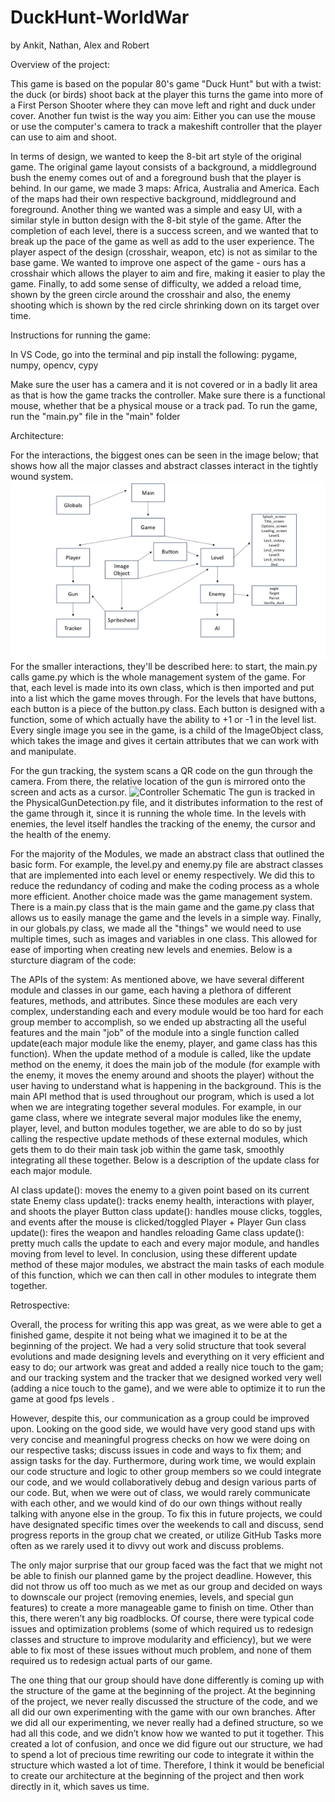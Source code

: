 # DuckHunt-WorldWar 
by Ankit, Nathan, Alex and Robert

Overview of the project:

This game is based on the popular 80's game "Duck Hunt" but with a twist: the duck (or birds) shoot back at the player
this turns the game into more of a First Person Shooter where they can move left and right and duck under cover. Another fun twist is the way you aim:
Either you can use the mouse or use the computer's camera to track a makeshift controller that the player can use to aim and shoot.  

In terms of design, we wanted to keep the 8-bit art style of the original game. The original game layout consists of a background, a middleground bush the enemy comes out of and a 
foreground bush that the player is behind. In our game, we made 3 maps: Africa, Australia and America. Each of the maps had their own respective background, middleground and 
foreground. Another thing we wanted was a simple and easy UI, with a similar style in button design with the 8-bit style of the game. After the completion of each level, there is 
a success screen, and we wanted that to break up the pace of the game as well as add to the user experience. The player aspect of the design (crosshair, weapon, etc) is not as 
similar to the base game. We wanted to improve one aspect of the game - ours has a crosshair which allows the player to aim and fire, making it easier to play the game. Finally, 
to add some sense of difficulty, we added a reload time, shown by the green circle around the crosshair and also, the enemy shooting which is shown by the red circle shrinking 
down on its target over time.

Instructions for running the game:

In VS Code, go into the terminal and pip install the following: pygame, numpy, opencv, cypy

Make sure the user has a camera and it is not covered or in a badly lit area as that is how the game tracks the controller. 
Make sure there is a functional mouse, whether that be a physical mouse or a track pad.
To run the game, run the "main.py" file in the "main" folder 

Architecture:

For the interactions, the biggest ones can be seen in the image below; that shows how all the major classes and abstract classes interact in the tightly wound system. 
![Image](StructureDiagram.png)
For the smaller interactions, they'll be described here: to start, the main.py calls game.py which is the whole management system of the game. For that, each level is made into its own class, which is then imported and put into a list which the game moves through. For the levels that have buttons, each button is a piece of the button.py class. Each button is designed with a function, some of which actually have the ability to +1 or -1 in the level list. Every single image you see in the game, is a child of the ImageObject class, which takes the image and gives it certain attributes that we can work with and manipulate. 

For the gun tracking, the system scans a QR code on the gun through the camera. From there, the relative location of the gun is mirrored onto the screen and acts as a cursor. 
![Controller Schematic](https://github.com/bredisrising/DuckHunt-WorldWar/assets/90003108/ddfb6980-b368-4aaf-b1db-426ff7c3f37b)
The gun is tracked in the PhysicalGunDetection.py file, and it distributes information to the rest of the game through it, since it is running the whole time. In the levels with enemies, the level itself handles the tracking of the enemy, the cursor and the health of the enemy. 

For the majority of the Modules, we made an abstract class that outlined the basic form. For example, the level.py and enemy.py file are abstract classes that are implemented into each level or enemy respectively. We did this to reduce the redundancy of coding and make the coding process as a whole more efficient. Another choice made was the game management system. There is a main.py class that is the main game and the game.py class that allows us to easily manage the game and the levels in a simple way. Finally, in our globals.py class, we made all the "things" we would need to use multiple times, such as images and variables in one class. This allowed for ease of importing when creating new levels and enemies.
Below is a sturcture diagram of the code:


The APIs of the system:
As mentioned above, we have several different module and classes in our game, each having a plethora of different features, methods, and attributes. Since these modules are each very complex, understanding each and every module would be too hard for each group member to accomplish, so we ended up abstracting all the useful features and the main "job" of the module into a single function called update(each major module like the enemy, player, and game class has this function). When the update method of a module is called, like the update method on the enemy, it does the main job of the module (for example with the enemy, it moves the enemy around and shoots the player) without the user having to understand what is happening in the background. This is the main API method that is used throughout our program, which is used a lot when we are integrating together several modules. For example, in our game class, where we integrate several major modules like the enemy, player, level, and button modules together, we are able to do so by just calling the respective update methods of these external modules, which gets them to do their main task job within the game task, smoothly integrating all these together. Below is a description of the update class for each major module. 

AI class update(): moves the enemy to a given point based on its current state
Enemy class update(): tracks enemy health, interactions with player, and shoots the player
Button class update(): handles mouse clicks, toggles, and events after the mouse is clicked/toggled
Player + Player Gun class update(): fires the weapon and handles reloading
Game class update(): pretty much calls the update to each and every major module, and handles moving from level to level. 
In conclusion, using these different update method of these major modules, we abstract the main tasks of each module of this function, which we can then call in other modules to integrate them together. 

Retrospective:

Overall, the process for writing this app was great, as we were able to get a finished game, despite it not being what we imagined it to be at the beginning of the project. We had a very solid structure that took several evolutions and made designing levels and everything on it very efficient and easy to do; our artwork was great and added a really nice touch to the gam; and our tracking system and the tracker that we designed worked very well (adding a nice touch to the game), and we were able to optimize it to run the game at good fps levels .

However, despite this, our communication as a group could be improved upon. Looking on the good side, we would have very good stand ups with very concise and meaningful progress checks on how we were doing on our respective tasks; discuss issues in code and ways to fix them; and assign tasks for the day. Furthermore, during work time, we would explain our code structure and logic to other group members so we could integrate our code, and we would collaboratively debug and design various parts of our code. 
But, when we were out of class, we would rarely communicate with each other, and we would kind of do our own things without really talking with anyone else in the group. To fix this in future projects, we could have designated specific times over the weekends to call and discuss, send progress reports in the group chat we created, or utilize GitHub Tasks more often as we rarely used it to divvy out work and discuss problems. 

The only major surprise that our group faced was the fact that we might not be able to finish our planned game by the project deadline. However, this did not throw us off too much as we met as our group and decided on ways to downscale our project (removing enemies, levels, and special gun features) to create a more manageable game to finish on time. Other than this, there weren’t any big roadblocks. Of course, there were typical code issues and optimization problems (some of which required us to redesign classes and structure to improve modularity and efficiency), but we were able to fix most of these issues without much problem, and none of them required us to redesign actual parts of our game. 

The one thing that our group should have done differently is coming up with the structure of the game at the beginning of the project. At the beginning of the project, we never really discussed the structure of the code, and we all did our own experimenting with the game with our own branches. After we did all our experimenting, we never really had a defined structure, so we had all this code, and we didn’t know how we wanted to put it together. This created a lot of confusion, and once we did figure out our structure, we had to spend a lot of precious time rewriting our code to integrate it within the structure which wasted a lot of time. Therefore, I think it would be beneficial to create our architecture at the beginning of the project and then work directly in it, which saves us time.  
